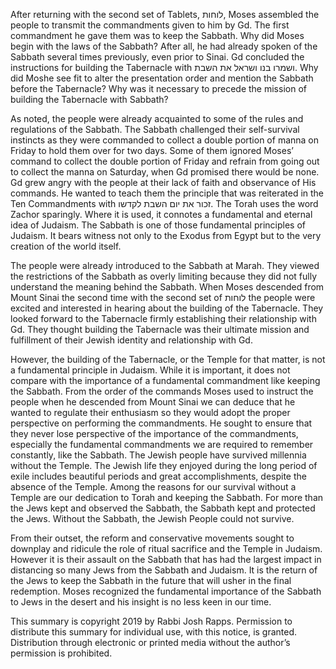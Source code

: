 After returning with the second set of Tablets, לוחות, Moses assembled the people to transmit the commandments given to him by Gd. The first commandment he gave them was to keep the Sabbath. Why did Moses begin with the laws of the Sabbath? After all, he had already spoken of the Sabbath several times previously, even prior to Sinai. Gd concluded the instructions for building the Tabernacle with ושמרו בנו ושראל את השבת. Why did Moshe see fit to alter the presentation order and mention the Sabbath before the Tabernacle? Why was it necessary to precede the mission of building the Tabernacle with Sabbath?

As noted, the people were already acquainted to some of the rules and regulations of the Sabbath. The Sabbath challenged their self-survival instincts as they were commanded to collect a double portion of manna on Friday to hold them over for two days. Some of them ignored Moses’ command to collect the double portion of Friday and refrain from going out to collect the manna on Saturday, when Gd promised there would be none. Gd grew angry with the people at their lack of faith and observance of His commands. He wanted to teach them the principle that was reiterated in the Ten Commandments with זכור את יום השבת לקדשו. The Torah uses the word Zachor sparingly. Where it is used, it connotes a fundamental and eternal idea of Judaism. The Sabbath is one of those fundamental principles of Judaism. It bears witness not only to the Exodus from Egypt but to the very creation of the world itself. 

The people were already introduced to the Sabbath at Marah. They viewed the restrictions of the Sabbath as overly limiting because they did not fully understand the meaning behind the Sabbath. When Moses descended from Mount Sinai the second time with the second set of לוחות the people were excited and interested in hearing about the building of the Tabernacle. They looked forward to the Tabernacle firmly establishing their relationship with Gd. They thought building the Tabernacle was their ultimate mission and fulfillment of their Jewish identity and relationship with Gd. 

However, the building of the Tabernacle, or the Temple for that matter, is not a fundamental principle in Judaism. While it is important, it does not compare with the importance of a fundamental commandment like keeping the Sabbath. From the order of the commands Moses used to instruct the people when he descended from Mount Sinai we can deduce that he wanted to regulate their enthusiasm so they would adopt the proper perspective on performing the commandments. He sought to ensure that they never lose perspective of the importance of the commandments, especially the fundamental commandments we are required to remember constantly, like the Sabbath. The Jewish people have survived millennia without the Temple. The Jewish life they enjoyed during the long period of exile includes beautiful periods and great accomplishments, despite the absence of the Temple. Among the reasons for our survival without a Temple are our dedication to Torah and keeping the Sabbath. For more than the Jews kept and observed the Sabbath, the Sabbath kept and protected the Jews. Without the Sabbath, the Jewish People could not survive. 

From their outset, the reform and conservative movements sought to downplay and ridicule the role of ritual sacrifice and the Temple in Judaism. However it is their assault on the Sabbath that has had the largest impact in distancing so many Jews from the Sabbath and Judaism. It is the return of the Jews to keep the Sabbath in the future that will usher in the final redemption. Moses recognized the fundamental importance of the Sabbath to Jews in the desert and his insight is no less keen in our time.

This summary is copyright 2019 by Rabbi Josh Rapps. Permission to distribute this summary for individual use, with this notice, is granted. Distribution through electronic or printed media without the author’s permission is prohibited.

